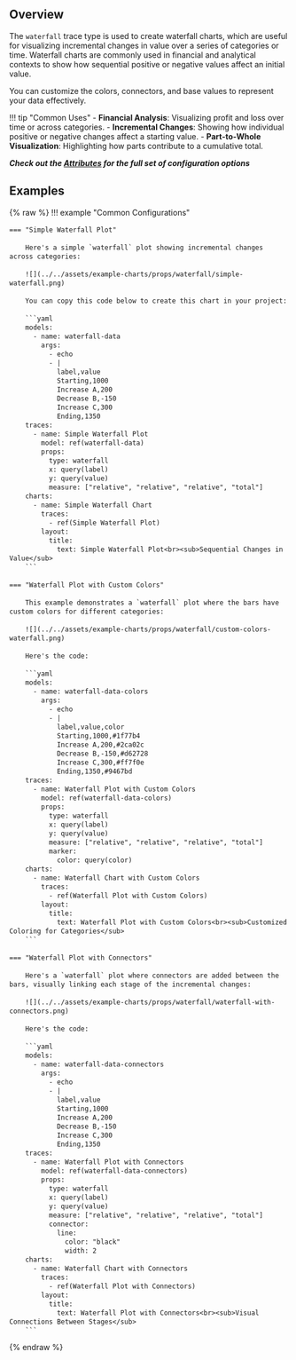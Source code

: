 
## Overview

The `waterfall` trace type is used to create waterfall charts, which are useful for visualizing incremental changes in value over a series of categories or time. Waterfall charts are commonly used in financial and analytical contexts to show how sequential positive or negative values affect an initial value.

You can customize the colors, connectors, and base values to represent your data effectively.

!!! tip "Common Uses"
    - **Financial Analysis**: Visualizing profit and loss over time or across categories.
    - **Incremental Changes**: Showing how individual positive or negative changes affect a starting value.
    - **Part-to-Whole Visualization**: Highlighting how parts contribute to a cumulative total.

_**Check out the [Attributes](../configuration/Trace/Props/Waterfall/#attributes) for the full set of configuration options**_

## Examples

{% raw %}
!!! example "Common Configurations"

    === "Simple Waterfall Plot"

        Here's a simple `waterfall` plot showing incremental changes across categories:

        ![](../../assets/example-charts/props/waterfall/simple-waterfall.png)

        You can copy this code below to create this chart in your project:

        ```yaml
        models:
          - name: waterfall-data
            args:
              - echo
              - |
                label,value
                Starting,1000
                Increase A,200
                Decrease B,-150
                Increase C,300
                Ending,1350
        traces:
          - name: Simple Waterfall Plot
            model: ref(waterfall-data)
            props:
              type: waterfall
              x: query(label)
              y: query(value)
              measure: ["relative", "relative", "relative", "total"]
        charts:
          - name: Simple Waterfall Chart
            traces:
              - ref(Simple Waterfall Plot)
            layout:
              title:
                text: Simple Waterfall Plot<br><sub>Sequential Changes in Value</sub>
        ```

    === "Waterfall Plot with Custom Colors"

        This example demonstrates a `waterfall` plot where the bars have custom colors for different categories:

        ![](../../assets/example-charts/props/waterfall/custom-colors-waterfall.png)

        Here's the code:

        ```yaml
        models:
          - name: waterfall-data-colors
            args:
              - echo
              - |
                label,value,color
                Starting,1000,#1f77b4
                Increase A,200,#2ca02c
                Decrease B,-150,#d62728
                Increase C,300,#ff7f0e
                Ending,1350,#9467bd
        traces:
          - name: Waterfall Plot with Custom Colors
            model: ref(waterfall-data-colors)
            props:
              type: waterfall
              x: query(label)
              y: query(value)
              measure: ["relative", "relative", "relative", "total"]
              marker:
                color: query(color)
        charts:
          - name: Waterfall Chart with Custom Colors
            traces:
              - ref(Waterfall Plot with Custom Colors)
            layout:
              title:
                text: Waterfall Plot with Custom Colors<br><sub>Customized Coloring for Categories</sub>
        ```

    === "Waterfall Plot with Connectors"

        Here's a `waterfall` plot where connectors are added between the bars, visually linking each stage of the incremental changes:

        ![](../../assets/example-charts/props/waterfall/waterfall-with-connectors.png)

        Here's the code:

        ```yaml
        models:
          - name: waterfall-data-connectors
            args:
              - echo
              - |
                label,value
                Starting,1000
                Increase A,200
                Decrease B,-150
                Increase C,300
                Ending,1350
        traces:
          - name: Waterfall Plot with Connectors
            model: ref(waterfall-data-connectors)
            props:
              type: waterfall
              x: query(label)
              y: query(value)
              measure: ["relative", "relative", "relative", "total"]
              connector:
                line:
                  color: "black"
                  width: 2
        charts:
          - name: Waterfall Chart with Connectors
            traces:
              - ref(Waterfall Plot with Connectors)
            layout:
              title:
                text: Waterfall Plot with Connectors<br><sub>Visual Connections Between Stages</sub>
        ```

{% endraw %}
